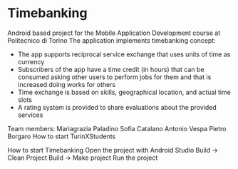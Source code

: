 # Timebanking
Android based project for the Mobile Application Development course at Politecnico di Torino
The application implements timebanking concept:
- The app supports reciprocal service exchange that uses units of time as currency
- Subscribers of the app have a time credit (in hours) that can be consumed asking other users to perform jobs for them and that is increased doing works for others
- Time exchange is based on skills, geographical location, and actual time slots
- A rating system is provided to share evaluations about the provided services

Team members:
Mariagrazia Paladino
Sofia Catalano
Antonio Vespa
Pietro Borgaro
How to start TurinXStudents


How to start Timebanking
Open the project with Android Studio
Build -> Clean Project
Build -> Make project
Run the project
